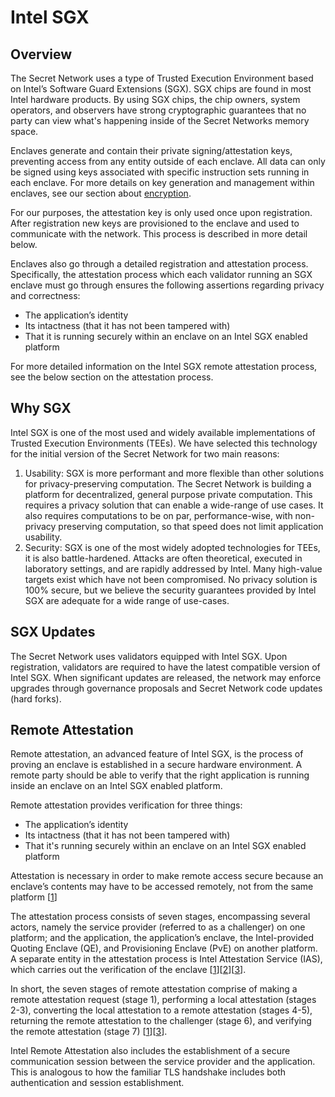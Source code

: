 # Intel SGX

## Overview

The Secret Network uses a type of Trusted Execution Environment based on Intel’s Software Guard Extensions (SGX). SGX chips are found in most Intel hardware products. By using SGX chips, the chip owners, system operators, and observers have strong cryptographic guarantees that no party can view what's happening inside of the Secret Networks memory space. 

Enclaves generate and contain their private signing/attestation keys, preventing access from any entity outside of each enclave. All data can only be signed using keys associated with specific instruction sets running in each enclave. For more details on key generation and management within enclaves, see our section about [encryption](encryption-specs.md). 

For our purposes, the attestation key is only used once upon registration. After registration new keys are provisioned to the enclave and used to communicate with the network. This process is described in more detail below.

Enclaves also go through a detailed registration and attestation process. Specifically, the attestation process which each validator running an SGX enclave must go through ensures the following assertions regarding privacy and correctness:

- The application’s identity
- Its intactness (that it has not been tampered with)
- That it is running securely within an enclave on an Intel SGX enabled platform

For more detailed information on the Intel SGX remote attestation process, see the below section on the attestation process.

## Why SGX

Intel SGX is one of the most used and widely available implementations of Trusted Execution Environments (TEEs). We have selected this technology for the initial version of the Secret Network for two main reasons:

1. Usability: SGX is more performant and more flexible than other solutions for privacy-preserving computation. The Secret Network is building a platform for decentralized, general purpose private computation. This requires a privacy solution that can enable a wide-range of use cases. It also requires computations to be on par, performance-wise, with non-privacy preserving computation, so that speed does not limit application usability.
2. Security: SGX is one of the most widely adopted technologies for TEEs, it is also battle-hardened. Attacks are often theoretical, executed in laboratory settings, and are rapidly addressed by Intel. Many high-value targets exist which have not been compromised. No privacy solution is 100% secure, but we believe the security guarantees provided by Intel SGX are adequate for a wide range of use-cases.

## SGX Updates

The Secret Network uses validators equipped with Intel SGX. Upon registration, validators are required to have the latest compatible version of Intel SGX. When significant updates are released, the network may enforce upgrades through governance proposals and Secret Network code updates (hard forks).

## Remote Attestation

Remote attestation, an advanced feature of Intel SGX, is the process of proving an enclave is established in a secure hardware environment. A remote party should be able to verify that the right application is running inside an enclave on an Intel SGX enabled platform. 

Remote attestation provides verification for three things: 

- The application’s identity 
- Its intactness (that it has not been tampered with) 
- That it's running securely within an enclave on an Intel SGX enabled platform 

Attestation is necessary in order to make remote access secure because an enclave’s contents may have to be accessed remotely, not from the same platform [[1]]

The attestation process consists of seven stages, encompassing several actors, namely the service provider (referred to as a challenger) on one platform; and the application, the application’s enclave, the Intel-provided Quoting Enclave (QE), and Provisioning Enclave (PvE) on another platform. A separate entity in the attestation process is Intel Attestation Service (IAS), which carries out the verification of the enclave [[1]][[2]][[3]].

In short, the seven stages of remote attestation comprise of making a remote attestation request
(stage 1), performing a local attestation (stages 2-3), converting the local attestation to a remote
attestation (stages 4-5), returning the remote attestation to the challenger (stage 6), and verifying
the remote attestation (stage 7) [[1]][[3]].

Intel Remote Attestation also includes the establishment of a secure communication session between the service provider and the application. This is analogous to how the familiar TLS handshake includes both authentication and session establishment.

[1]: https://courses.cs.ut.ee/MTAT.07.022/2017_spring/uploads/Main/hiie-report-s16-17.pdf
[2]: https://software.intel.com/en-us/articles/innovative-technology-for-cpu-based-attestation-and-sealing
[3]: https://software.intel.com/content/www/us/en/develop/download/intel-sgx-intel-epid-provisioning-and-attestation-services.html

